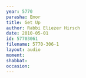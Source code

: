 ```yaml
---
year: 5770
parasha: Emor
title: Get Up
author: Rabbi Eliezer Hirsch
date: 2010-05-01
id: 57703061
filename: 5770-306-1
layout: audio
moment: 
shabbat: 
occasion: 
---
```

